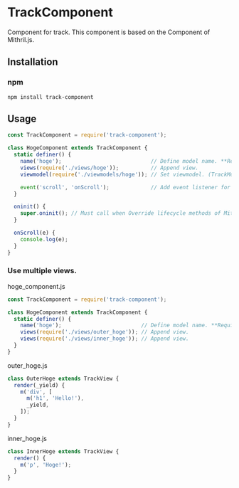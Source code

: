 # TrackComponent
Component for track.
This component is based on the Component of Mithril.js.

## Installation

### npm

```shell
npm install track-component
```

## Usage

```javascript
const TrackComponent = require('track-component');

class HogeComponent extends TrackComponent {
  static definer() {
    name('hoge');                            // Define model name. **Required**
    views(require('./views/hoge'));          // Append view.
    viewmodel(require('./viewmodels/hoge')); // Set viewmodel. (TrackModel)

    event('scroll', 'onScroll');             // Add event listener for global(window).
  }

  oninit() {
    super.oninit(); // Must call when Override lifecycle methods of Mithril.
  }

  onScroll(e) {
    console.log(e);
  }
}
```

### Use multiple views.

hoge_component.js

```javascript
const TrackComponent = require('track-component');

class HogeComponent extends TrackComponent {
  static definer() {
    name('hoge');                         // Define model name. **Required**
    views(require('./views/outer_hoge')); // Append view.
    views(require('./views/inner_hoge')); // Append view.
  }
}
```

outer_hoge.js

```javascript
class OuterHoge extends TrackView {
  render(_yield) {
    m('div', [
      m('h1', 'Hello!'),
      _yield,
    ]);
  }
}
```

inner_hoge.js

```javascript
class InnerHoge extends TrackView {
  render() {
    m('p', 'Hoge!');
  }
}
```
